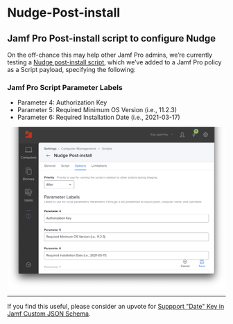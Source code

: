# Nudge-Post-install
## Jamf Pro Post-install script to configure Nudge

On the off-chance this may help other Jamf Pro admins, we’re currently testing a [Nudge post-install script](https://github.com/dan-snelson/Nudge-Post-install/blob/main/Nudge-Post-install.bash), which we’ve added to a Jamf Pro policy as a Script payload, specifying the following:

### Jamf Pro Script Parameter Labels

- Parameter 4: Authorization Key
- Parameter 5: Required Minimum OS Version (i.e., 11.2.3)
- Parameter 6: Required Installation Date (i.e., 2021-03-17)

![Jamf Pro Script Parameter Labels](Screen%20Shot%202021-03-19%20at%207.08.04%20AM.png)


---

If you find this useful, please consider an upvote for [Suppport "Date" Key in Jamf Custom JSON Schema](https://www.jamf.com/jamf-nation/feature-requests/10232/).
